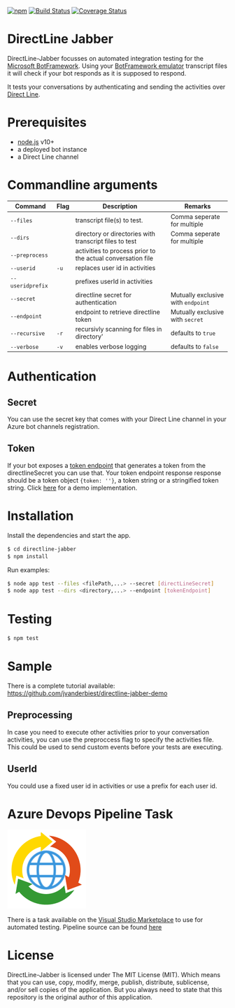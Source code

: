 [![npm](https://img.shields.io/npm/v/directline-jabber.svg)](https://www.npmjs.com/package/directline-jabber) [![Build Status](https://travis-ci.com/jvanderbiest/directline-jabber.svg?branch=master)](https://travis-ci.com/jvanderbiest/directline-jabber) [![Coverage Status](https://coveralls.io/repos/github/jvanderbiest/directline-jabber/badge.svg?branch=master)](https://coveralls.io/github/jvanderbiest/directline-jabber?branch=master)


# DirectLine Jabber
DirectLine-Jabber focusses on automated integration testing for the [Microsoft BotFramework](https://github.com/microsoft/botframework-sdk). Using your [BotFramework emulator](https://github.com/microsoft/BotFramework-Emulator) transcript files it will check if your bot responds as it is supposed to respond.

It tests your conversations by authenticating and sending the activities over [Direct Line]((https://docs.microsoft.com/en-us/azure/bot-service/bot-service-channel-connect-directline?view=azure-bot-service-4.0)). 

# Prerequisites
- [node.js](https://nodejs.org/) v10+
- a deployed bot instance
- a Direct Line channel

# Commandline arguments
| Command | Flag | Description | Remarks
| --- | --- | --- | --- |
| `--files` |  | transcript file(s) to test. | Comma seperate for multiple
| `--dirs` |  | directory or directories with transcript files to test | Comma seperate for multiple
| `--preprocess` | | activities to process prior to the actual conversation file | 
| `--userid` | `-u` | replaces user id in activities | 
| `--useridprefix` | | prefixes userId in activities | 
| `--secret` |  | directline secret for authentication | Mutually exclusive with `endpoint`
| `--endpoint` |  | endpoint to retrieve directline token | Mutually exclusive with `secret`
| `--recursive` | `-r` | recursivly scanning for files in directory' | defaults to `true`
| `--verbose` | `-v` | enables verbose logging | defaults to `false`

# Authentication
## Secret
You can use the secret key that comes with your Direct Line channel in your Azure bot channels registration.

## Token
If your bot exposes a [token endpoint](https://docs.microsoft.com/en-us/azure/bot-service/rest-api/bot-framework-rest-direct-line-3-0-authentication?view=azure-bot-service-4.0) that generates a token from the directlineSecret you can use that. Your token endpoint response response should be a token object `{token: ''}`, a token string or a stringified token string. Click [here](https://github.com/jvanderbiest/directline-jabber-demo) for a demo implementation.

# Installation
Install the dependencies and start the app.

```sh
$ cd directline-jabber
$ npm install
```

Run examples:
```sh
$ node app test --files <filePath,...> --secret [directLineSecret] 
$ node app test --dirs <directory,...> --endpoint [tokenEndpoint] 
```

# Testing
```sh
$ npm test
```

# Sample
There is a complete tutorial available: https://github.com/jvanderbiest/directline-jabber-demo

## Preprocessing
In case you need to execute other activities prior to your conversation activities, you can use the preproccess flag to specify the activities file. This could be used to send custom events before your tests are executing.

## UserId
You could use a fixed user id in activities or use a prefix for each user id.

# Azure Devops Pipeline Task

![Directline Jabber](https://github.com/jvanderbiest/directline-jabber-az-pipeline/blob/master/images/extension-icon.png)

There is a task available on the [Visual Studio Marketplace](https://marketplace.visualstudio.com/items?itemName=jvanderbiest.directline-jabber-task) to use for automated testing. Pipeline source can be found [here](https://github.com/jvanderbiest/directline-jabber-az-pipeline)

# License
DirectLine-Jabber is licensed under The MIT License (MIT). Which means that you can use, copy, modify, merge, publish, distribute, sublicense, and/or sell copies of the application. But you always need to state that this repository is the original author of this application.
